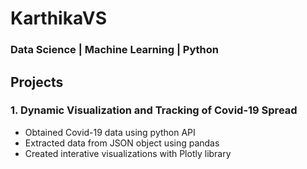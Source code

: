 
# KarthikaVS
### Data Science | Machine Learning | Python
## Projects
### 1. Dynamic Visualization and Tracking of Covid-19 Spread 
 * Obtained Covid-19 data using python API
 *  Extracted data from JSON object using pandas
 *  Created interative visualizations with Plotly library
